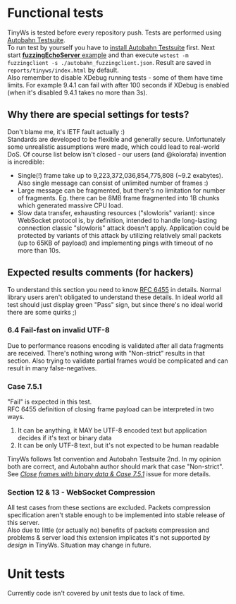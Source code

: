 # Functional tests
TinyWs is tested before every repository push. Tests are performed using [Autobahn Testsuite](http://autobahn.ws/testsuite/usage.html).  
To run test by yourself you have to [install Autobahn Testsuite](http://autobahn.ws/testsuite/installation.html#installation) first. Next start [**fuzzingEchoServer** example](https://github.com/kiler129/TinyWs/blob/master/examples/fuzzingEchoServer.php) and than execute `wstest -m fuzzingclient -s ./autobahn_fuzzingclient.json`. Result are saved in `reports/tinyws/index.html` by default.  
Also remember to disable XDebug running tests - some of them have time limits. For example 9.4.1 can fail with after 100 seconds if XDebug is enabled (when it's disabled 9.4.1 takes no more than 3s).


## Why there are special settings for tests?
Don't blame me, it's IETF fault actually :)  
Standards are developed to be flexible and generally secure. Unfortunately some unrealistic assumptions were made, which could lead to real-world DoS.
Of course list below isn't closed - our users (and @kolorafa) invention is incredible:
  * Single(!) frame take up to 9,223,372,036,854,775,808 (~9.2 exabytes). Also single message can consist of unlimited number of frames :)
  * Large message can be fragmented, but there's no limitation for number of fragments. Eg. there can be 8MB frame fragmented into 1B chunks which generated massive CPU load.
  * Slow data transfer, exhausting resources ("slowloris" variant): since WebSocket protocol is, by definition, intended to handle long-lasting connection classic "slowloris" attack doesn't apply. Application could be protected by variants of this attack by utilizing relatively small packets (up to 65KB of payload) and implementing pings with timeout of no more than 10s.

## Expected results comments (for hackers)
To understand this section you need to know [RFC 6455](https://tools.ietf.org/html/rfc6455) in details. Normal library users aren't obligated to understand these details. 
In ideal world all test should just display green "Pass" sign, but since there's no ideal world there are some quirks ;)

### 6.4 Fail-fast on invalid UTF-8
Due to performance reasons encoding is validated after all data fragments are received. There's nothing wrong with "Non-strict" results in that section. Also trying to validate partial frames would be complicated and can result in many false-negatives.

### Case 7.5.1
"Fail" is expected in this test.  
RFC 6455 definition of closing frame payload can be interpreted in two ways.
  1. It can be anything, it MAY be UTF-8 encoded text but application decides if it's text or binary data
  2. It can be only UTF-8 text, but it's not expected to be human readable
  
TinyWs follows 1st convention and Autobahn Testsuite 2nd. In my opinion both are correct, and Autobahn author should mark that case "Non-strict".
See [*Close frames with binary data & Case 7.5.1*](https://github.com/tavendo/AutobahnTestSuite/issues/43) issue for more details.

### Section 12 & 13 - WebSocket Compression
All test cases from these sections are excluded. Packets compression specification aren't stable enough to be implemented into stable release of this server.  
Also due to little (or actually no) benefits of packets compression and problems & server load this extension implicates it's not supported *by design* in TinyWs. Situation may change in future.

# Unit tests
Currently code isn't covered by unit tests due to lack of time.
